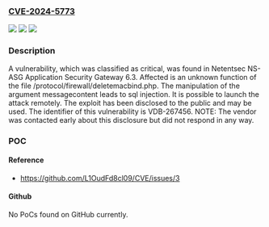 ### [CVE-2024-5773](https://cve.mitre.org/cgi-bin/cvename.cgi?name=CVE-2024-5773)
![](https://img.shields.io/static/v1?label=Product&message=NS-ASG%20Application%20Security%20Gateway&color=blue)
![](https://img.shields.io/static/v1?label=Version&message=%3D%206.3%20&color=brighgreen)
![](https://img.shields.io/static/v1?label=Vulnerability&message=CWE-89%20SQL%20Injection&color=brighgreen)

### Description

A vulnerability, which was classified as critical, was found in Netentsec NS-ASG Application Security Gateway 6.3. Affected is an unknown function of the file /protocol/firewall/deletemacbind.php. The manipulation of the argument messagecontent leads to sql injection. It is possible to launch the attack remotely. The exploit has been disclosed to the public and may be used. The identifier of this vulnerability is VDB-267456. NOTE: The vendor was contacted early about this disclosure but did not respond in any way.

### POC

#### Reference
- https://github.com/L1OudFd8cl09/CVE/issues/3

#### Github
No PoCs found on GitHub currently.

